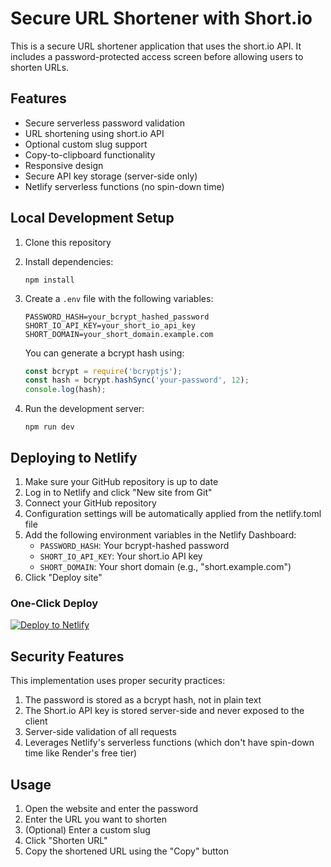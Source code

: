 # Secure URL Shortener with Short.io

This is a secure URL shortener application that uses the short.io API. It includes a password-protected access screen before allowing users to shorten URLs.

## Features

- Secure serverless password validation
- URL shortening using short.io API
- Optional custom slug support
- Copy-to-clipboard functionality
- Responsive design
- Secure API key storage (server-side only)
- Netlify serverless functions (no spin-down time)

## Local Development Setup

1. Clone this repository
2. Install dependencies:
   ```
   npm install
   ```
3. Create a `.env` file with the following variables:
   ```
   PASSWORD_HASH=your_bcrypt_hashed_password
   SHORT_IO_API_KEY=your_short_io_api_key
   SHORT_DOMAIN=your_short_domain.example.com
   ```
   
   You can generate a bcrypt hash using:
   ```javascript
   const bcrypt = require('bcryptjs');
   const hash = bcrypt.hashSync('your-password', 12);
   console.log(hash);
   ```

4. Run the development server:
   ```
   npm run dev
   ```

## Deploying to Netlify

1. Make sure your GitHub repository is up to date
2. Log in to Netlify and click "New site from Git"
3. Connect your GitHub repository
4. Configuration settings will be automatically applied from the netlify.toml file
5. Add the following environment variables in the Netlify Dashboard:
   - `PASSWORD_HASH`: Your bcrypt-hashed password
   - `SHORT_IO_API_KEY`: Your short.io API key
   - `SHORT_DOMAIN`: Your short domain (e.g., "short.example.com")
6. Click "Deploy site"

### One-Click Deploy

[![Deploy to Netlify](https://www.netlify.com/img/deploy/button.svg)](https://app.netlify.com/start/deploy?repository=https://github.com/tinkertanker/short-io-hoster)

## Security Features

This implementation uses proper security practices:

1. The password is stored as a bcrypt hash, not in plain text
2. The Short.io API key is stored server-side and never exposed to the client
3. Server-side validation of all requests
4. Leverages Netlify's serverless functions (which don't have spin-down time like Render's free tier)

## Usage

1. Open the website and enter the password
2. Enter the URL you want to shorten
3. (Optional) Enter a custom slug
4. Click "Shorten URL"
5. Copy the shortened URL using the "Copy" button